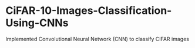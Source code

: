 # CiFAR-10-Images-Classification-Using-CNNs

Implemented Convolutional Neural Network (CNN) to classify CIFAR images
